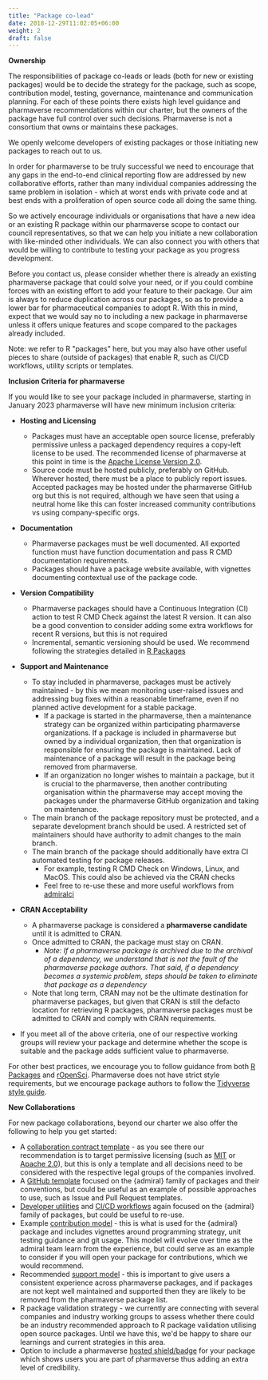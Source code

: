 ```yaml
---
title: "Package co-lead"
date: 2018-12-29T11:02:05+06:00
weight: 2
draft: false
---
```


**Ownership**

The responsibilities of package co-leads or leads (both for new or existing packages) would be to decide the strategy for the package, such as scope, contribution model, testing, governance, maintenance and communication planning.
For each of these points there exists high level guidance and pharmaverse recommendations within our charter, but the owners of the package have full control over such decisions.
Pharmaverse is not a consortium that owns or maintains these packages. 

We openly welcome developers of existing packages or those initiating new packages to reach out to us.

In order for pharmaverse to be truly successful we need to encourage that any gaps in the end-to-end clinical reporting flow are addressed by new collaborative efforts, 
rather than many individual companies addressing the same problem in isolation - which at worst ends with private code and at best ends with a proliferation of open 
source code all doing the same thing.

So we actively encourage individuals or organisations that have a new idea or an existing R package within our pharmaverse scope to contact our council representatives, so that 
we can help you initiate a new collaboration with like-minded other individuals. We can also connect you with others that would be willing to contribute to testing 
your package as you progress development.

Before you contact us, please consider whether there is already an existing pharmaverse package that could solve your need, or if you could combine forces
with an existing effort to add your feature to their package. Our aim is always to reduce duplication across our packages, so as to provide a lower bar for
pharmaceutical companies to adopt R. With this in mind, expect that we would say no to including a new package in pharmaverse unless it offers unique features
and scope compared to the packages already included.

Note: we refer to R "packages" here, but you may also have other useful pieces to share (outside of packages) that enable R, such as CI/CD workflows, utility scripts or templates.

**Inclusion Criteria for pharmaverse**

If you would like to see your package included in pharmaverse, starting in January 2023 pharmaverse will have new minimum inclusion criteria:

* __Hosting and Licensing__
  * Packages must have an acceptable open source license, preferably permissive unless a packaged dependency requires a copy-left license to be used. The recommended license of pharmaverse at this point in time is the [Apache License Version 2.0](https://www.apache.org/licenses/LICENSE-2.0).
  * Source code must be hosted publicly, preferably on GitHub. Wherever hosted, there must be a place to publicly report issues. Accepted packages may be hosted under the pharmaverse GitHub org but this is not required, although we have seen that using a neutral home like this can foster increased community contributions vs using company-specific orgs.

* __Documentation__
  * Pharmaverse packages must be well documented. All exported function must have function documentation and pass R CMD documentation requirements.
  * Packages should have a package website available, with vignettes documenting contextual use of the package code.  

* __Version Compatibility__
  * Pharmaverse packages should have a Continuous Integration (CI) action to test R CMD Check against the latest R version. It can also be a good convention to consider adding some extra workflows for recent R versions, but this is not required 
  * Incremental, semantic versioning should be used. We recommend following the strategies detailed in [R Packages](https://r-pkgs.org/lifecycle.html#version)

* __Support and Maintenance__
  * To stay included in pharmaverse, packages must be actively maintained - by this we mean monitoring user-raised issues and addressing bug fixes within a reasonable timeframe, even if no planned active development for a stable package.
    * If a package is started in the pharmaverse, then a maintenance strategy can be organized within participating pharmaverse organizations. If a package is included in pharmaverse but owned by a individual organization, then that organization is responsible for ensuring the package is maintained. Lack of maintenance of a package will result in the package being removed from pharmaverse.
    * If an organization no longer wishes to maintain a package, but it is crucial to the pharmaverse, then another contributing organisation within the pharmaverse may accept moving the packages under the pharmaverse GitHub organization and taking on maintenance. 
  * The main branch of the package repository must be protected, and a separate development branch should be used. A restricted set of maintainers should have authority to admit changes to the main branch.
  * The main branch of the package should additionally have extra CI automated testing for package releases. 
    * For example, testing R CMD Check on Windows, Linux, and MacOS. This could also be achieved via the CRAN checks
    * Feel free to re-use these and more useful workflows from [admiralci](https://pharmaverse.github.io/admiralci/main/)

* __CRAN Acceptability__
  * A pharmaverse package is considered a __pharmaverse candidate__ until it is admitted to CRAN. 
  * Once admitted to CRAN, the package must stay on CRAN.
    * _Note: If a pharmaverse package is archived due to the archival of a dependency, we understand that is not the fault of the pharmaverse package authors. That said, if a dependency becomes a systemic problem, steps should be taken to eliminate that package as a dependency_
  * Note that long term, CRAN may not be the ultimate destination for pharmaverse packages, but given that CRAN is still the defacto location for retrieving R packages, pharmaverse packages must be admitted to CRAN and comply with CRAN requirements.

* If you meet all of the above criteria, one of our respective working groups will review your package and determine whether the scope is suitable and the package
adds sufficient value to pharmaverse. 

For other best practices, we encourage you to follow guidance from both [R Packages](https://r-pkgs.org/) and [rOpenSci](https://devguide.ropensci.org/building.html).
Pharmaverse does not have strict style requirements, but we encourage package authors to follow the [Tidyverse style guide](https://style.tidyverse.org/).

**New Collaborations**

For new package collaborations, beyond our charter we also offer the following to help you get started:
* A [collaboration contract template](https://github.com/pharmaverse/pharmaverse/blob/main/content/contribute/Pharmaverse%20Collaborative%20Agreement%20(template).docx) - 
as you see there our recommendation is to target permissive licensing (such as [MIT](https://opensource.org/licenses/MIT) or 
[Apache 2.0](https://opensource.org/licenses/Apache-2.0)), but this is only a template and all decisions need to be considered with the respective legal groups of the 
companies involved.
* A [GitHub template](https://github.com/pharmaverse/admiraltemplate) focused on the {admiral} family of packages and their conventions, but could be useful as an
example of possible approaches to use, such as Issue and Pull Request templates.
* [Developer utilities](https://pharmaverse.github.io/admiraldev/) and [CI/CD workflows](https://pharmaverse.github.io/admiralci/) again focused on the {admiral} family of packages, but could be useful to re-use.
* Example [contribution model](https://pharmaverse.github.io/admiral/articles/contribution_model.html) - this is what is used for the {admiral} package and includes 
vignettes around programming strategy, unit testing guidance and git usage. This model will evolve over time as the admiral team learn from the experience, but could 
serve as an example to consider if you will open your package for contributions, which we would recommend.
* Recommended [support model](https://pharmaverse.org/support/) - this is important to give users a consistent experience across pharmaverse packages, and if packages 
are not kept well maintained and supported then they are likely to be removed from the pharmaverse package list.
* R package validation strategy - we currently are connecting with several companies and industry working groups to assess whether there could be an industry 
recommended approach to R package validation utilising open source packages. Until we have this, we'd be happy to share our learnings and current strategies in this area.
* Option to include a pharmaverse [hosted shield/badge](https://pharmaverse.org/contribute/badges/) for your package which shows users you are part of pharmaverse 
thus adding an extra level of credibility.
